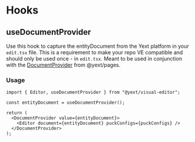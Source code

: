 # Hooks

## useDocumentProvider

Use this hook to capture the entityDocument from the Yext platform in your `edit.tsx` file.
This is a requirement to make your repo VE compatible and should only be used once - in `edit.tsx`.
Meant to be used in conjunction with the [DocumentProvider](https://github.com/yext/pages/blob/main/packages/pages/src/util/README.md#documentprovider) from @yext/pages.

### Usage

```tsx
import { Editor, useDocumentProvider } from "@yext/visual-editor";

const entityDocument = useDocumentProvider();

return (
  <DocumentProvider value={entityDocument}>
    <Editor document={entityDocument} puckConfigs={puckConfigs} />
  </DocumentProvider>
);
```
